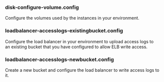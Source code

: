 ### disk-configure-volume.config
Configure the volumes used by the instances in your environment.

### loadbalancer-accesslogs-existingbucket.config
Configure the load balancer in your environment to upload access logs to an existing bucket that you have configured to allow ELB write access.

### loadbalancer-accesslogs-newbucket.config
Create a new bucket and configure the load balancer to write access logs to it.
